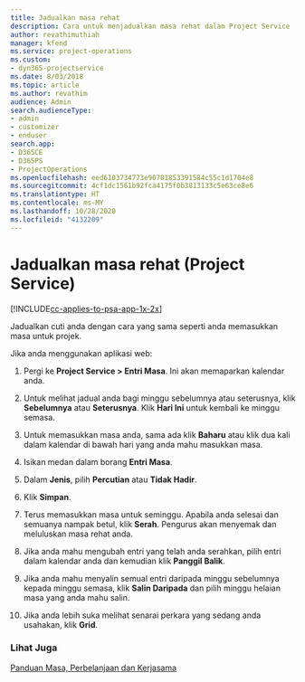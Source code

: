 ```yaml
---
title: Jadualkan masa rehat
description: Cara untuk menjadualkan masa rehat dalam Project Service
author: revathimuthiah
manager: kfend
ms.service: project-operations
ms.custom:
- dyn365-projectservice
ms.date: 8/03/2018
ms.topic: article
ms.author: revathim
audience: Admin
search.audienceType:
- admin
- customizer
- enduser
search.app:
- D365CE
- D365PS
- ProjectOperations
ms.openlocfilehash: eed6103734773e90701853391584c55c1d1704e8
ms.sourcegitcommit: 4cf1dc1561b92fca4175f0b3813133c5e63ce8e6
ms.translationtype: HT
ms.contentlocale: ms-MY
ms.lasthandoff: 10/28/2020
ms.locfileid: "4132209"
---
```

# <a name="schedule-time-off-project-service"></a>Jadualkan masa rehat (Project Service)

[!INCLUDE[cc-applies-to-psa-app-1x-2x](../includes/cc-applies-to-psa-app-1x-2x.md)]

Jadualkan cuti anda dengan cara yang sama seperti anda memasukkan masa untuk projek.  
  
 Jika anda menggunakan aplikasi web:  
  
1.  Pergi ke **Project Service > Entri Masa**. Ini akan memaparkan kalendar anda.  
  
2.  Untuk melihat jadual anda bagi minggu sebelumnya atau seterusnya, klik **Sebelumnya** atau **Seterusnya**. Klik **Hari Ini** untuk kembali ke minggu semasa.  
  
3.  Untuk memasukkan masa anda, sama ada klik **Baharu** atau klik dua kali dalam kalendar di bawah hari yang anda mahu masukkan masa.  
  
4.  Isikan medan dalam borang **Entri Masa**.  
  
5.  Dalam **Jenis**, pilih **Percutian** atau **Tidak Hadir**.  
  
6.  Klik **Simpan**.  
  
7.  Terus memasukkan masa untuk seminggu. Apabila anda selesai dan semuanya nampak betul, klik **Serah**. Pengurus akan menyemak dan meluluskan masa rehat anda.  
  
8.  Jika anda mahu mengubah entri yang telah anda serahkan, pilih entri dalam kalendar anda dan kemudian klik **Panggil Balik**.  
  
9. Jika anda mahu menyalin semual entri daripada minggu sebelumnya kepada minggu semasa, klik **Salin Daripada** dan pilih minggu helaian masa yang anda mahu salin.  
  
10. Jika anda lebih suka melihat senarai perkara yang sedang anda usahakan, klik **Grid**.  
  
### <a name="see-also"></a>Lihat Juga  
 [Panduan Masa, Perbelanjaan dan Kerjasama](../psa/time-expense-collaboration-guide.md)
